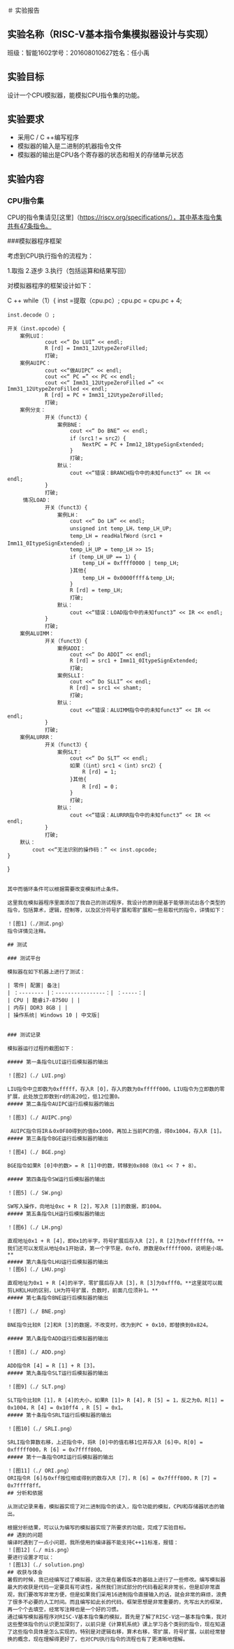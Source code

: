 
＃ 实验报告

## 实验名称（RISC-V基本指令集模拟器设计与实现）

班级：智能1602学号：201608010627姓名：任小禹

## 实验目标

设计一个CPU模拟器，能模拟CPU指令集的功能。

## 实验要求

* 采用C / C ++编写程序
* 模拟器的输入是二进制的机器指令文件
* 模拟器的输出是CPU各个寄存器的状态和相关的存储单元状态

## 实验内容

### CPU指令集

CPU的指令集请见[这里]（https://riscv.org/specifications/），其中基本指令集共有47条指令。

###模拟器程序框架

考虑到CPU执行指令的流程为：

1.取指
2.逐步
3.执行（包括运算和结果写回）

对模拟器程序的框架设计如下：

C ++
while（1）{
    inst =提取（cpu.pc）;
    cpu.pc = cpu.pc + 4;
    
    inst.decode（）;
    
    开关（inst.opcode）{
        案例LUI：
				cout <<“ Do LUI” << endl;
				R [rd] = Imm31_12UtypeZeroFilled;
				打破;
		案例AUIPC：
				cout <<“做AUIPC” << endl;
				cout <<“ PC =” << PC << endl;
				cout <<“ Imm31_12UtypeZeroFilled =” << Imm31_12UtypeZeroFilled << endl;
				R [rd] = PC + Imm31_12UtypeZeroFilled;
				打破;
        案例分支：
                开关（funct3）{
					案例BNE：
						cout <<“ Do BNE” << endl;
						if（src1！= src2）{
							NextPC = PC + Imm12_1BtypeSignExtended;
						}
						打破;
					默认：
						cout <<“错误：BRANCH指令中的未知funct3” << IR << endl;
				}
				打破;
         情况LOAD：
				开关（funct3）{
					案例LH：
						cout <<“ Do LH” << endl;
						unsigned int temp_LH，temp_LH_UP;
						temp_LH = readHalfWord（src1 + Imm11_0ItypeSignExtended）;
						temp_LH_UP = temp_LH >> 15;
						if（temp_LH_UP == 1）{
							temp_LH = 0xffff0000 | temp_LH;
						}其他{
							temp_LH = 0x0000ffff＆temp_LH;
						}
						R [rd] = temp_LH; 
						打破;
					默认：
						cout <<“错误：LOAD指令中的未知funct3” << IR << endl;
				}
				打破;
        案例ALUIMM：
				开关（funct3）{
					案例ADDI：
						cout <<“ Do ADDI” << endl;
						R [rd] = src1 + Imm11_0ItypeSignExtended;
						打破;
					案例SLLI：
						cout <<“ Do SLLI” << endl;
						R [rd] = src1 << shamt;
						打破;
					默认：
						cout <<“错误：ALUIMM指令中的未知funct3” << IR << endl;
				}
				打破;
        案例ALURRR：
				开关（funct3）{
					案例SLT：
						cout <<“ Do SLT” << endl;
						如果（（int）src1 <（int）src2）{
							R [rd] = 1;
						}其他{
							R [rd] = 0；
						}
						打破;
					默认：
						cout <<“错误：ALURRR指令中的未知funct3” << IR << endl;
				}
				打破;
        默认：
            cout <<“无法识别的操作码：” << inst.opcode;
    }
}
```

其中而循环条件可以根据需要改变模拟终止条件。

这里我在模拟器程序里面添加了我自己的测试程序，我设计的原则是基于能够测试出各个类型的指令，包括算术，逻辑，控制等，以及区分符号扩展和零扩展和一些易取代的指令，详情如下：

！[图1]（./测试.png）
指令详情见注释。

## 测试

### 测试平台

模拟器在如下机器上进行了测试：

| 零件| 配置| 备注|
| ：-------- |：----------------：| ：-----：|
| CPU | 酷睿i7-8750U | |
| 内存| DDR3 8GB | |
| 操作系统| Windows 10 | 中文版|


### 测试记录

模拟器运行过程的截图如下：

##### 第一条指令LUI运行后模拟器的输出

！[图2]（./ LUI.png）

LIU指令中立即数为0xfffff，存入R [0]，存入的数为0xfffff000。LIU指令为立即数的零扩展，此处放立即数到rd的高20位，低12位置0。
##### 第二条指令AUIPC运行后模拟器的输出

！[图3]（./ AUIPC.png）

 AUIPC指令将IR＆0x0F80得到的值0x1000，再加上当前PC的值，得0x1004，存入R [1]。 
##### 第三条指令BGE运行后模拟器的输出

！[图4]（./ BGE.png）

BGE指令如果R [0]中的数> = R [1]中的数，转移到0x808（0x1 << 7 + 8）。

##### 第四条指令SW运行后模拟器的输出

！[图5]（./ SW.png）

SW写入操作，向地址0xc + R [2]，写入R [1]的数据，即1004。
##### 第五条指令LH运行后模拟器的输出

！[图6]（./ LH.png）

直观地址0x1 + R [4]，即0x1的半字，符号扩展后存入R [2]，R [2]为0xfffffff0。**我们还可以发现从地址0x1开始读，第一个字节是，0xf0，原数是0xfffff000，说明是小端。**
##### 第六条指令LHU运行后模拟器的输出
！[图6]（./ LHU.png）

直观地址为0x1 + R [4]的半字，零扩展后存入R [3]，R [3]为0xfff0。**这里就可以裁剪LH和LHU的区别，LH为符号扩展，负数时，前面几位须补1。**
##### 第七条指令BNE运行后模拟器的输出
 
！[图7]（./ BNE.png）

BNE指令比较R [2]和R [3]的数据，不改变时，改为到PC + 0x10，即替换到0x824。

##### 第八条指令ADD运行后模拟器的输出

！[图8]（./ ADD.png）

ADD指令R [4] = R [1] + R [3]。
##### 第九条指令SLT运行后模拟器的输出

！[图9]（./ SLT.png）

SLT指令比较R [1]，R [4]的大小，如果R [1]> R [4]，R [5] = 1，反之为0。R[1] = 0x1004，R [4] = 0x10ff4 ，R [5] = 0x1。
##### 第十条指令SRLT运行后模拟器的输出

！[图10]（./ SRLI.png）

SRLI指令算数右移，上述指令中，将R [0]中的值右移1位并存入R [6]中。R[0] = 0xfffff000，R [6] = 0x7ffff800。
##### 第十一条指令ORI运行后模拟器的输出

！[图11]（./ ORI.png）
ORI指令R [6]与0xff按位相或得到的数存入R [7]，R [6] = 0x7ffff800，R [7] = 0x7ffff8ff。
## 分析和依据

从测试记录来看，模拟器实现了对二进制指令的读入，指令功能的模拟，CPU和存储器状态的输出。

根据分析结果，可以认为编写的模拟器实现了所要求的功能，完成了实验目标。
## 遇到的问题
编译时遇到了一点小问题，我所使用的编译器不能支持C++11标准，报错：
！[图12]（./ mis.png）
要进行设置才可以：
！[图13]（./ solution.png）
## 收获与体会
暑假的时候，我已经编写过了模拟器，这次是在暑假版本的基础上进行了一些修改。编写模拟器最大的收获是代码一定要具有可读性，虽然我们测试部分的代码看起来非常长，但是却非常直观，我们要改写非常方便，但是如果我们采用16进制指令直接输入的话，就会非常的麻烦，浪费了很多不必要的人工时间。而且编写如此长的代码，框架思想是非常重要的，先写出大的框架，再一个个去填空，经常写注释也是一个好的习惯。
通过编写模拟器程序对RISC-V基本指令集的模拟，首先是了解了RISC-V这一基本指令集，我对这些整体指令的认识更加深刻了，以前只是《计算机系统》课上学习各个类别的指令，现在知道了这些指令具体是怎么实现的，特别是对逻辑右移，算术右移，零扩展，符号扩展，以前经常替换的概念，现在理解得更好了，也对CPU执行指令的流程也有了更清晰地理解。
